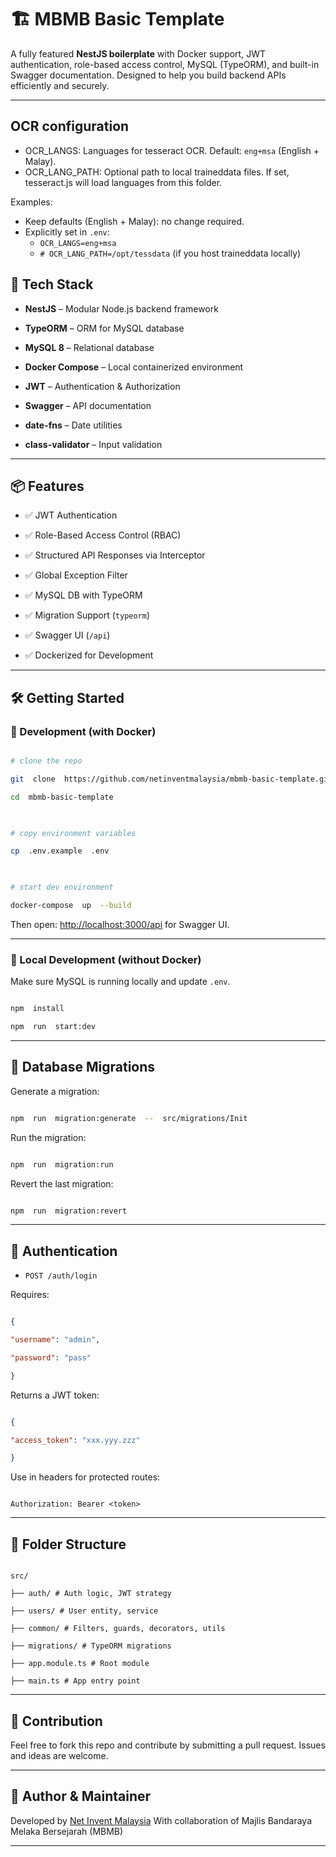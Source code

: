 
# 🏗️ MBMB Basic Template

  

A fully featured **NestJS boilerplate** with Docker support, JWT authentication, role-based access control, MySQL (TypeORM), and built-in Swagger documentation. Designed to help you build backend APIs efficiently and securely.

  

---

  

## OCR configuration

- OCR_LANGS: Languages for tesseract OCR. Default: `eng+msa` (English + Malay).
- OCR_LANG_PATH: Optional path to local traineddata files. If set, tesseract.js will load languages from this folder.

Examples:
- Keep defaults (English + Malay): no change required.
- Explicitly set in `.env`:
	- `OCR_LANGS=eng+msa`
	- `# OCR_LANG_PATH=/opt/tessdata` (if you host traineddata locally)

## 🚀 Tech Stack

  

-  **NestJS** – Modular Node.js backend framework

-  **TypeORM** – ORM for MySQL database

-  **MySQL 8** – Relational database

-  **Docker Compose** – Local containerized environment

-  **JWT** – Authentication & Authorization

-  **Swagger** – API documentation

-  **date-fns** – Date utilities

-  **class-validator** – Input validation

  

---

  

## 📦 Features

  

- ✅ JWT Authentication

- ✅ Role-Based Access Control (RBAC)

- ✅ Structured API Responses via Interceptor

- ✅ Global Exception Filter

- ✅ MySQL DB with TypeORM

- ✅ Migration Support (`typeorm`)

- ✅ Swagger UI (`/api`)

- ✅ Dockerized for Development

  

---

  

## 🛠️ Getting Started

  

### 🔨 Development (with Docker)

  

```bash

# clone the repo

git  clone  https://github.com/netinventmalaysia/mbmb-basic-template.git

cd  mbmb-basic-template

  

# copy environment variables

cp  .env.example  .env

  

# start dev environment

docker-compose  up  --build

```

  

Then open: [http://localhost:3000/api](http://localhost:3000/api) for Swagger UI.

  

---

  

### 💾 Local Development (without Docker)

  

Make sure MySQL is running locally and update `.env`.

  

```bash

npm  install

npm  run  start:dev

```

  

---

  

## 🧪 Database Migrations

  

Generate a migration:

  

```bash

npm  run  migration:generate  --  src/migrations/Init

```

  

Run the migration:

  

```bash

npm  run  migration:run

```

  

Revert the last migration:

  

```bash

npm  run  migration:revert

```

  

---

  

## 🔐 Authentication

  

-  `POST /auth/login`

Requires:

```json

{

"username": "admin",

"password": "pass"

}

```

  

Returns a JWT token:

  

```json

{

"access_token": "xxx.yyy.zzz"

}

```

  

Use in headers for protected routes:

  

```

Authorization: Bearer <token>

```

  

---

  

## 📁 Folder Structure

  

```

src/

├── auth/ # Auth logic, JWT strategy

├── users/ # User entity, service

├── common/ # Filters, guards, decorators, utils

├── migrations/ # TypeORM migrations

├── app.module.ts # Root module

├── main.ts # App entry point

```

  

---

  

## 🤝 Contribution

  

Feel free to fork this repo and contribute by submitting a pull request. Issues and ideas are welcome.

  

---

  

## 🧠 Author & Maintainer

  

Developed by [Net Invent Malaysia](https://github.com/netinventmalaysia)
With collaboration of Majlis Bandaraya Melaka Bersejarah (MBMB)

  

  

---

  

